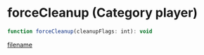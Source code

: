 # forceCleanup (Category player)

```js
function forceCleanup(cleanupFlags: int): void
```

[filename](forceCleanup_m.md ':include')
